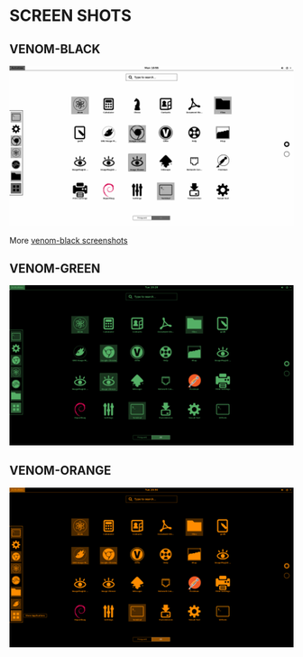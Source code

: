# SCREEN SHOTS

## VENOM-BLACK

![venom-green](../asset/venom-black.png)

More [venom-black screenshots](venom-black.md)

## VENOM-GREEN

![venom-green](../asset/venom-green.png)

## VENOM-ORANGE

![venom-green](../asset/venom-orange.png)

